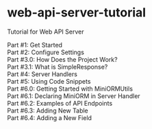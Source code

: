 # web-api-server-tutorial
Tutorial for Web API Server

Part #1: Get Started \
Part #2: Configure Settings \
Part #3.0: How Does the Project Work? \
Part #3.1: What is SimpleResponse? \
Part #4: Server Handlers \
Part #5: Using Code Snippets \
Part #6.0: Getting Started with MiniORMUtils \
Part #6.1: Declaring MiniORM in Server Handler \
Part #6.2: Examples of API Endpoints \
Part #6.3: Adding New Table \
Part #6.4: Adding a New Field
